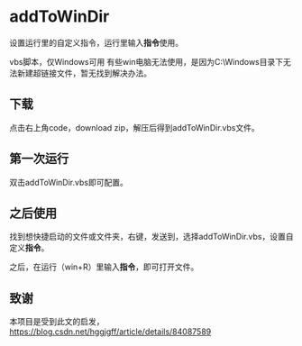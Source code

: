 # addToWinDir
设置运行里的自定义指令，运行里输入**指令**使用。

vbs脚本，仅Windows可用
有些win电脑无法使用，是因为C:\Windows目录下无法新建超链接文件，暂无找到解决办法。

## 下载
点击右上角code，download zip，解压后得到addToWinDir.vbs文件。

## 第一次运行
双击addToWinDir.vbs即可配置。

## 之后使用
找到想快捷启动的文件或文件夹，右键，发送到，选择addToWinDir.vbs，设置自定义**指令**。

之后，在运行（win+R）里输入**指令**，即可打开文件。

## 致谢
本项目是受到此文的启发，
https://blog.csdn.net/hggjgff/article/details/84087589
